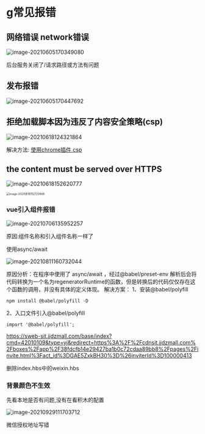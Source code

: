 # g常见报错

## 网络错误 network错误

![image-20210605170349080](https://gitee.com/zyzcode/gitee-pic/raw/master/image-20210605170349080.png)

后台服务关闭了/请求路径或方法有问题





## 发布报错

<img src="https://gitee.com/zyzcode/gitee-pic/raw/master/image-20210605170447692.png" alt="image-20210605170447692"  />



## 拒绝加载脚本因为违反了内容安全策略(csp)

![image-20210618124321864](https://gitee.com/zyzcode/gitee-pic/raw/master/image-20210618124321864.png)

解决方法: [使用chrome插件 csp](https://chrome.google.com/webstore/detail/disable-content-security/ieelmcmcagommplceebfedjlakkhpden)



## the content must be served over HTTPS

![image-20210618152620777](https://gitee.com/zyzcode/gitee-pic/raw/master/image-20210618152620777.png)

<img src="https://gitee.com/zyzcode/gitee-pic/raw/master/image-20210618152723948.png" alt="image-20210618152723948" style="zoom:50%;" />

### vue引入组件报错

![image-20210706135952257](https://gitee.com/zyzcode/gitee-pic/raw/master/image-20210706135952257.png)

原因:组件名称和引入组件名称一样了

使用async/await

![image-20210811160732044](https://gitee.com/zyzcode/gitee-pic/raw/master/image-20210811160732044.png)

原因分析：在程序中使用了 async/await ，经过@babel/preset-env 解析后会将代码转换为一个名为regeneratorRuntime的函数，但是转换后的代码仅仅存在这个函数的调用，并没有具体的定义体现。
解决方案：
1、安装@babel/polyfill

```shell
npm install @babel/polyfill -D
```


2、入口文件引入@babel/polyfill

```shell
import '@babel/polyfill';
```

https://sweb-sit.jjdzmall.com/base/index?cmd=42010109&type=yj&redirect=https%3A%2F%2Fcdnsit.jjdzmall.com%2Fboxes%2Fapp%2F38fdcfb14e29427ba1b0c72cdaa89bb8%2Fpages%2Finvite.html%3Fact_id%3DGAE5ZxkBH30%3D%26inviterId%3D100000413

删除index.hbs中的weixin.hbs

### 背景颜色不生效

先看本地是否有问题,没有在看积木的配置

![image-20210929111703712](https://gitee.com/zyzcode/gitee-pic/raw/master/image-20210929111703712.png)

微信授权地址写错 

